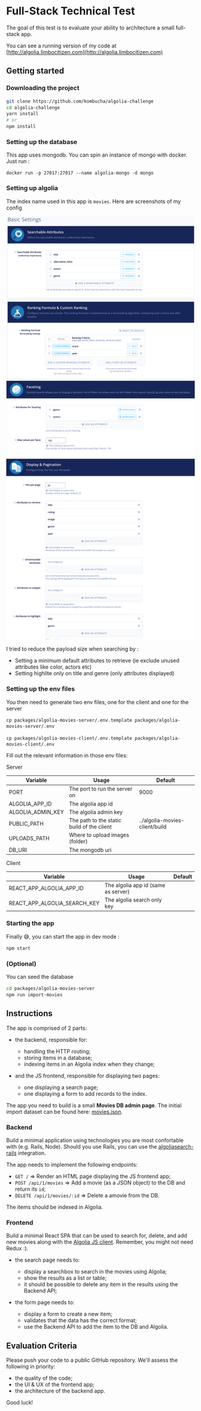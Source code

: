 # Full-Stack Technical Test

The goal of this test is to evaluate your ability to architecture a small full-stack app.

You can see a running version of my code at [http://algolia.limbocitizen.com](http://algolia.limbocitizen.com)

## Getting started

### Downloading the project
```sh
git clone https://github.com/kombucha/algolia-challenge
cd algolia-challenge
yarn install
# or 
npm install
```

### Setting up the database
This app uses mongodb. You can spin an instance of mongo with docker. Just run : 
```
docker run -p 27017:27017 --name algolia-mongo -d mongo
```

### Setting up algolia

The index name used in this app is `movies`.
Here are screenshots of my config

![Algolia Basic settings console](doc/algolia-basic-settings.png)
![Algolia Faceting settings console](doc/algolia-faceting-settings.png)
![Algolia Display settings console](doc/algolia-display-settings.png)

I tried to reduce the payload size when searching by : 
  - Setting a minimum default attributes to retrieve (ie exclude unused attributes like color, actors etc)
  - Setting highlite only on title and genre (only attributes displayed)


### Setting up the env files
You then need to generate two env files, one for the client and one for the server
```
cp packages/algolia-movies-server/.env.template packages/algolia-movies-server/.env

cp packages/algolia-movies-client/.env.template packages/algolia-movies-client/.env
```

Fill out the relevant information in those env files: 

Server

| Variable          | Usage                                      | Default                        |
|-------------------|--------------------------------------------|--------------------------------|
| PORT              | The port to run the server on              | 9000                           |
| ALGOLIA_APP_ID    | The algolia app id                         |                                |
| ALGOLIA_ADMIN_KEY | The algolia admin key                      |                                |
| PUBLIC_PATH       | The path to the static build of the client | ../algolia-movies-client/build |
| UPLOADS_PATH      | Where to upload images (folder)            |                                |
| DB_URI            | The mongodb uri                            |                                |



Client

| Variable                     | Usage                               | Default | 
|------------------------------|-------------------------------------|---------| 
| REACT_APP_ALGOLIA_APP_ID     | The algolia app id (same as server) |         | 
| REACT_APP_ALGOLIA_SEARCH_KEY | The algolia search only key         |         | 


### Starting the app

Finally 😅, you can start the app in dev mode : 
```sh
npm start
```

### (Optional)
You can seed the database
```sh
cd packages/algolia-movies-server
npm run import-movies
```


## Instructions

The app is comprised of 2 parts:

- the backend, responsible for:
  - handling the HTTP routing;
  - storing items in a database;
  - indexing items in an Algolia index when they change;

- and the JS frontend, responsible for displaying two pages:
  - one displaying a search page;
  - one displaying a form to add records to the index.

The app you need to build is a small **Movies DB admin page**. The initial import dataset can be found here: [movies.json](https://gist.github.com/alexandremeunier/49533eebe2ec93b14d32b2333272f9f8).

### Backend

Build a minimal application using technologies you are most confortable with (e.g. Rails, Node). Should you use Rails, you can use the [algoliasearch-rails](https://github.com/algolia/algoliasearch-rails) integration.

The app needs to implement the following endpoints:

  - `GET /` => Render an HTML page displaying the JS frontend app;
  - `POST /api/1/movies` => Add a movie (as a JSON object) to the DB and return its `id`;
  - `DELETE /api/1/movies/:id` => Delete a amovie from the DB.

The items should be indexed in Algolia.

### Frontend

Build a minimal React SPA that can be used to search for, delete, and add new movies along with the [Algolia JS client](https://github.com/algolia/algoliasearch-client-js). Remember, you might not need Redux :).

- the search page needs to:
  - display a searchbox to search in the movies using Algolia;
  - show the results as a list or table;
  - it should be possible to delete any item in the results using the Backend API;

- the form page needs to:
  - display a form to create a new item;
  - validates that the data has the correct format;
  - use the Backend API to add the item to the DB and Algolia.

## Evaluation Criteria

Please push your code to a public GitHub repository. We'll assess the following in priority:

- the quality of the code;
- the UI & UX of the frontend app;
- the architecture of the backend app.


Good luck!
